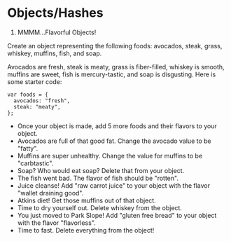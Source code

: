 # Objects/Hashes

1. MMMM...Flavorful Objects!

Create an object representing the following foods: avocados, steak, grass, whiskey, muffins, fish, and soap. 

Avocados are fresh, steak is meaty, grass is fiber-filled, whiskey is smooth, muffins are sweet, fish is mercury-tastic, and soap is disgusting. Here is some starter code:

```
var foods = {
  avocados: "fresh",
  steak: "meaty",
};
```

* Once your object is made, add 5 more foods and their flavors to your object.
* Avocados are full of that good fat. Change the avocado value to be "fatty".
* Muffins are super unhealthy. Change the value for muffins to be "carbtastic".
* Soap? Who would eat soap? Delete that from your object.
* The fish went bad. The flavor of fish should be "rotten".
* Juice cleanse! Add "raw carrot juice" to your object with the flavor "wallet draining good".
* Atkins diet! Get those muffins out of that object.
* Time to dry yourself out. Delete whiskey from the object.
* You just moved to Park Slope! Add "gluten free bread" to your object with the flavor "flavorless".
* Time to fast. Delete everything from the object!
